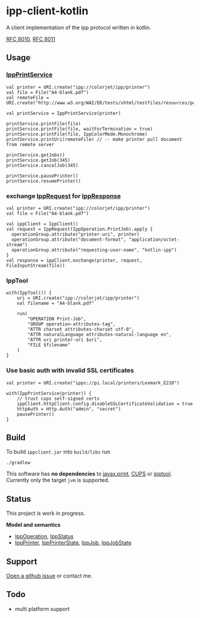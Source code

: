 # ipp-client-kotlin

A client implementation of the ipp protocol written in kotlin.

[RFC 8010](https://tools.ietf.org/html/rfc8010),
[RFC 8011](https://tools.ietf.org/html/rfc8011)

## Usage

### [IppPrintService](https://github.com/gmuth/ipp-client-kotlin/blob/master/src/main/kotlin/de/gmuth/ipp/client/IppPrintService.kt)

    val printer = URI.create("ipp://colorjet/ipp/printer")
    val file = File("A4-blank.pdf")
    val remoteFile = URI.create("http://www.w3.org/WAI/ER/tests/xhtml/testfiles/resources/pdf/dummy.pdf")
 
    val printService = IppPrintService(printer)
    
    printService.printFile(file)
    printService.printFile(file, waitForTermination = true)
    printService.printFile(file, IppColorMode.Monochrome)
    printService.printUri(remoteFile) // -- make printer pull document from remote server

    printService.getJobs()
    printService.getJob(345)
    printService.cancelJob(345)
    
    printService.pausePrinter()
    printService.resumePrinter()

### exchange [IppRequest](https://github.com/gmuth/ipp-client-kotlin/blob/master/src/main/kotlin/de/gmuth/ipp/core/IppRequest.kt) for [IppResponse](https://github.com/gmuth/ipp-client-kotlin/blob/master/src/main/kotlin/de/gmuth/ipp/core/IppResponse.kt)

    val printer = URI.create("ipp://colorjet/ipp/printer")
    val file = File("A4-blank.pdf")
    
    val ippClient = IppClient()
    val request = IppRequest(IppOperation.PrintJob).apply {
      operationGroup.attribute("printer-uri", printer)
      operationGroup.attribute("document-format", "application/octet-stream")
      operationGroup.attribute("requesting-user-name", "kotlin-ipp")
    }
    val response = ippClient.exchange(printer, request, FileInputStream(file))

### IppTool
 
    with(IppTool()) {
        uri = URI.create("ipp://colorjet/ipp/printer")
        val filename = "A4-blank.pdf"
        
        run(
            "OPERATION Print-Job",
            "GROUP operation-attributes-tag",
            "ATTR charset attributes-charset utf-8",
            "ATTR naturalLanguage attributes-natural-language en",
            "ATTR uri printer-uri $uri",
            "FILE $filename"
        )
    }

### Use basic auth with invalid SSL certificates

    val printer = URI.create("ipps://pi.local/printers/Lexmark_E210")
    
    with(IppPrintService(printer)) {
        // trust cups self-signed certs
        ippClient.httpClient.config.disableSSLCertificateValidation = true
        httpAuth = Http.Auth("admin", "secret")
        pausePrinter()    
    }
          
## Build

To build `ippclient.jar` into `build/libs` run

    ./gradlew

This software has **no dependencies** to
[javax.print](https://docs.oracle.com/javase/7/docs/technotes/guides/jps/),
[CUPS](https://www.cups.org) or
[ipptool](https://www.cups.org/doc/man-ipptool.html).
Currently only the target `jvm` is supported. 

## Status

This project is work in progress.

**Model and semantics**

* [IppOperation](https://github.com/gmuth/ipp-client-kotlin/blob/master/src/main/kotlin/de/gmuth/ipp/core/IppOperation.kt),
  [IppStatus](https://github.com/gmuth/ipp-client-kotlin/blob/master/src/main/kotlin/de/gmuth/ipp/core/IppStatus.kt)
* [IppPrinter](https://github.com/gmuth/ipp-client-kotlin/blob/master/src/main/kotlin/de/gmuth/ipp/client/IppPrinter.kt),
  [IppPrinterState](https://github.com/gmuth/ipp-client-kotlin/blob/master/src/main/kotlin/de/gmuth/ipp/client/IppPrinterState.kt),
  [IppJob](https://github.com/gmuth/ipp-client-kotlin/blob/master/src/main/kotlin/de/gmuth/ipp/client/IppJob.kt),
  [IppJobState](https://github.com/gmuth/ipp-client-kotlin/blob/master/src/main/kotlin/de/gmuth/ipp/client/IppJobState.kt)

## Support

[Open a github issue](https://github.com/gmuth/ipp-client-kotlin/issues/new/choose) or contact me.

## Todo

* multi platform support